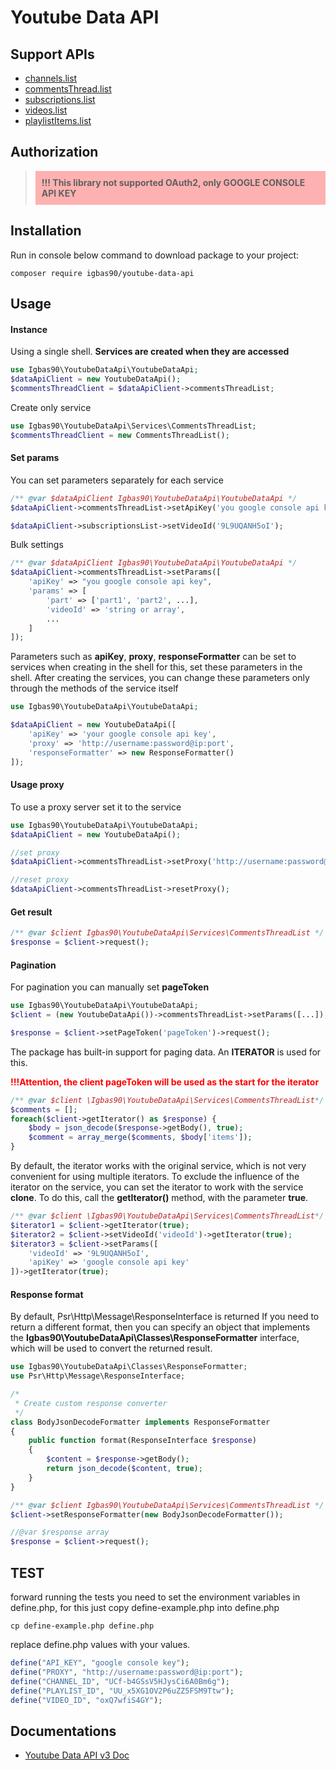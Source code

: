 Youtube Data API
=========

## Support APIs
- [channels.list](https://developers.google.com/youtube/v3/docs/channels/list)
- [commentsThread.list](https://developers.google.com/youtube/v3/docs/commentThreads/list)
- [subscriptions.list](https://developers.google.com/youtube/v3/docs/subscriptions/list)
- [videos.list](https://developers.google.com/youtube/v3/docs/videos/list)
- [playlistItems.list](https://developers.google.com/youtube/v3/docs/playlistItems/list)



## Authorization
> <div style="background:rgba(255,0,0,0.3); padding: 10px;"><b>!!! This library not supported OAuth2, only GOOGLE CONSOLE API KEY</b></div>


## Installation

Run in console below command to download package to your project:
```
composer require igbas90/youtube-data-api
```



## Usage

#### Instance

Using a single shell. <b>Services are created when they are accessed</b>
```php
use Igbas90\YoutubeDataApi\YoutubeDataApi;
$dataApiClient = new YoutubeDataApi();
$commentsThreadClient = $dataApiClient->commentsThreadList;
```
Create only service
```php
use Igbas90\YoutubeDataApi\Services\CommentsThreadList;
$commentsThreadClient = new CommentsThreadList();
```

#### Set params

You can set parameters separately for each service
```php
/** @var $dataApiClient Igbas90\YoutubeDataApi\YoutubeDataApi */
$dataApiClient->commentsThreadList->setApiKey('you google console api key');

$dataApiClient->subscriptionsList->setVideoId('9L9UQANH5oI');
```
Bulk settings
```php
/** @var $dataApiClient Igbas90\YoutubeDataApi\YoutubeDataApi */
$dataApiClient->commentsThreadList->setParams([
    'apiKey' => "you google console api key",
    'params' => [
        'part' => ['part1', 'part2', ...],
        'videoId' => 'string or array',
        ...
    ]
]);
```
Parameters such as <b>apiKey</b>, <b>proxy</b>, <b>responseFormatter</b> can be set to services when creating in the shell
for this, set these parameters in the shell. After creating the services, you can change these
parameters only through the methods of the service itself
```php
use Igbas90\YoutubeDataApi\YoutubeDataApi;

$dataApiClient = new YoutubeDataApi([
    'apiKey' => 'your google console api key',
    'proxy' => 'http://username:password@ip:port',
    'responseFormatter' => new ResponseFormatter()
]);
```

#### Usage proxy

To use a proxy server set it to the service
```php
use Igbas90\YoutubeDataApi\YoutubeDataApi;
$dataApiClient = new YoutubeDataApi();

//set proxy
$dataApiClient->commentsThreadList->setProxy('http://username:password@ip:port');

//reset proxy
$dataApiClient->commentsThreadList->resetProxy();
```
#### Get result


```php
/** @var $client Igbas90\YoutubeDataApi\Services\CommentsThreadList */
$response = $client->request();

```
#### Pagination

For pagination you can manually set <b>pageToken</b>

```php
use Igbas90\YoutubeDataApi\YoutubeDataApi;
$client = (new YoutubeDataApi())->commentsThreadList->setParams([...]);

$response = $client->setPageToken('pageToken')->request();
```

The package has built-in support for paging data. An <b>ITERATOR</b> is used for this.

<b style="color:red;">!!!Attention, the client pageToken will be used as the start for the iterator</b>

```php
/** @var $client \Igbas90\YoutubeDataApi\Services\CommentsThreadList*/ 
$comments = [];
foreach($client->getIterator() as $response) {
    $body = json_decode($response->getBody(), true);
    $comment = array_merge($comments, $body['items']);
}
```

By default, the iterator works with the original service, 
which is not very convenient for using multiple iterators. 
To exclude the influence of the iterator on the service, 
you can set the iterator to work with the service <b>clone</b>.
To do this, call the <b>getIterator()</b> method, with the parameter <b>true</b>.
```php
/** @var $client \Igbas90\YoutubeDataApi\Services\CommentsThreadList*/ 
$iterator1 = $client->getIterator(true);
$iterator2 = $client->setVideoId('videoId')->getIterator(true);
$iterator3 = $client->setParams([
    'videoId' => '9L9UQANH5oI',
    'apiKey' => 'google console api key'
])->getIterator(true);
```


#### Response format
By default, Psr\Http\Message\ResponseInterface is returned
If you need to return a different format, then you can specify
an object that implements the <b>Igbas90\YoutubeDataApi\Classes\ResponseFormatter</b> interface, 
which will be used to convert the returned result.
```php
use Igbas90\YoutubeDataApi\Classes\ResponseFormatter;
use Psr\Http\Message\ResponseInterface;

/*
 * Create custom response converter
 */
class BodyJsonDecodeFormatter implements ResponseFormatter
{
    public function format(ResponseInterface $response)
    {
        $content = $response->getBody();
        return json_decode($content, true);
    }
}

/** @var $client Igbas90\YoutubeDataApi\Services\CommentsThreadList */
$client->setResponseFormatter(new BodyJsonDecodeFormatter());

//@var $response array
$response = $client->request();
```

## TEST

forward running the tests you need to set the environment variables in define.php, 
for this just copy define-example.php into define.php
```
cp define-example.php define.php
```
replace define.php values ​​with your values.
```php
define("API_KEY", "google console key");
define("PROXY", "http://username:password@ip:port");
define("CHANNEL_ID", "UCf-b4GSsV5HJysCi6A0Bm6g");
define("PLAYLIST_ID", "UU_x5XG1OV2P6uZZ5FSM9Ttw");
define("VIDEO_ID", "oxQ7wfiS4GY");
```

## Documentations
- [Youtube Data API v3 Doc](https://developers.google.com/youtube/v3/getting-started)






